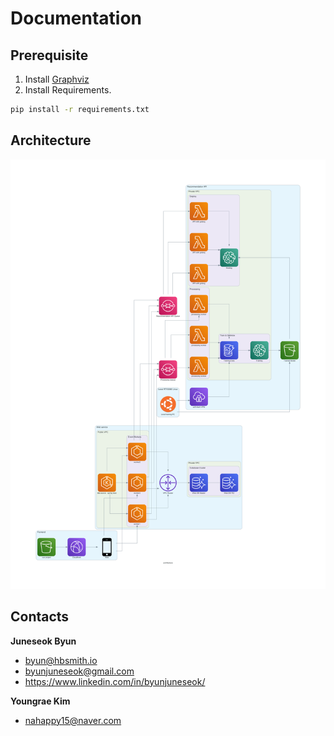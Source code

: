 # Documentation

## Prerequisite
1. Install [Graphviz](https://www.graphviz.org/download/)
2. Install Requirements.

```bash
pip install -r requirements.txt
```


## Architecture
![Architecture](architecture/architecture.png)


## Contacts

**Juneseok Byun**
- byun@hbsmith.io
- byunjuneseok@gmail.com
- https://www.linkedin.com/in/byunjuneseok/

**Youngrae Kim**
- nahappy15@naver.com
